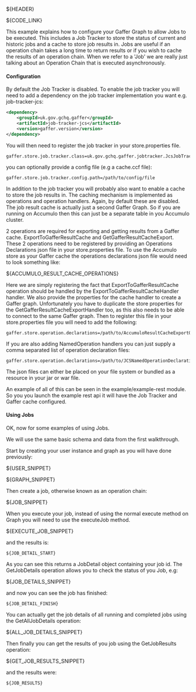 ${HEADER}

${CODE_LINK}

This example explains how to configure your Gaffer Graph to allow Jobs to be executed.
This includes a Job Tracker to store the status of current and historic jobs and a cache to store job results in.
Jobs are useful if an operation chain takes a long time to return results or if you wish to cache the results of an operation chain.
When we refer to a 'Job' we are really just talking about an Operation Chain that is executed asynchronously.


#### Configuration

By default the Job Tracker is disabled. To enable the job tracker you will need to add a dependency on the
job tracker implementation you want e.g. job-tracker-jcs:

```xml
<dependency>
    <groupId>uk.gov.gchq.gaffer</groupId>
    <artifactId>job-tracker-jcs</artifactId>
    <version>gaffer.version</version>
</dependency>
```

You will then need to register the job tracker in your store.properties file.

```
gaffer.store.job.tracker.class=uk.gov.gchq.gaffer.jobtracker.JcsJobTracker
```

you can optionally provide a config file (e.g a cache.ccf file):

```
gaffer.store.job.tracker.config.path=/path/to/config/file
```

In addition to the job tracker you will probably also want to enable a cache to store the job results in. The caching mechanism is implemented as operations and operation handlers. Again, by default these are disabled.
The job result cache is actually just a second Gaffer Graph. So if you are running on Accumulo then this can just be a separate table in you Accumulo cluster.

2 operations are required for exporting and getting results from a Gaffer cache. ExportToGafferResultCache and GetGafferResultCacheExport.
These 2 operations need to be registered by providing an Operations Declarations json file in your store.properties file.
To use the Accumulo store as your Gaffer cache the operations declarations json file would need to look something like:

${ACCUMULO_RESULT_CACHE_OPERATIONS}

Here we are simply registering the fact that ExportToGafferResultCache operation should be handled by the ExportToGafferResultCacheHandler handler. We also provide the properties for the cache handler to create a Gaffer graph. Unfortunately you have to duplicate the store properties for the GetGafferResultCacheExportHandler too, as this also needs to be able to connect to the same Gaffer graph.
Then to register this file in your store.properties file you will need to add the following:

```
gaffer.store.operation.declarations=/path/to/AccumuloResultCacheExportOperations.json
```

If you are also adding NamedOperation handlers you can just supply a comma separated list of operation declaration files:

```
gaffer.store.operation.declarations=/path/to/JCSNamedOperationDeclarations,/path/to/AccumuloResultCacheExportOperations.json
```

The json files can either be placed on your file system or bundled as a resource in your jar or war file.

An example of all of this can be seen in the example/example-rest module. So you you launch the example rest api it will have the Job Tracker and Gaffer cache configured.

#### Using Jobs
OK, now for some examples of using Jobs.

We will use the same basic schema and data from the first walkthrough.

Start by creating your user instance and graph as you will have done previously:

${USER_SNIPPET}

${GRAPH_SNIPPET}

Then create a job, otherwise known as an operation chain:

${JOB_SNIPPET}

When you execute your job, instead of using the normal execute method on Graph you will need to use the executeJob method.

${EXECUTE_JOB_SNIPPET}

and the results is:

```
${JOB_DETAIL_START}
```

As you can see this returns a JobDetail object containing your job id. The GetJobDetails operation allows you to check the status of you Job, e.g:

${JOB_DETAILS_SNIPPET}

and now you can see the job has finished:

```
${JOB_DETAIL_FINISH}
```

You can actually get the job details of all running and completed jobs using the GetAllJobDetails operation:

${ALL_JOB_DETAILS_SNIPPET}

Then finally you can get the results of you job using the GetJobResults operation:

${GET_JOB_RESULTS_SNIPPET}

and the results were:

```
${JOB_RESULTS}
```